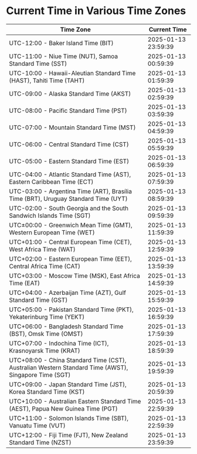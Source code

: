 # Current Time in Various Time Zones

| Time Zone | Current Time |
|-----------|--------------|
| UTC-12:00 - Baker Island Time (BIT) | 2025-01-13 23:59:39 |
| UTC-11:00 - Niue Time (NUT), Samoa Standard Time (SST) | 2025-01-13 00:59:39 |
| UTC-10:00 - Hawaii-Aleutian Standard Time (HAST), Tahiti Time (TAHT) | 2025-01-13 01:59:39 |
| UTC-09:00 - Alaska Standard Time (AKST) | 2025-01-13 02:59:39 |
| UTC-08:00 - Pacific Standard Time (PST) | 2025-01-13 03:59:39 |
| UTC-07:00 - Mountain Standard Time (MST) | 2025-01-13 04:59:39 |
| UTC-06:00 - Central Standard Time (CST) | 2025-01-13 05:59:39 |
| UTC-05:00 - Eastern Standard Time (EST) | 2025-01-13 06:59:39 |
| UTC-04:00 - Atlantic Standard Time (AST), Eastern Caribbean Time (ECT) | 2025-01-13 07:59:39 |
| UTC-03:00 - Argentina Time (ART), Brasília Time (BRT), Uruguay Standard Time (UYT) | 2025-01-13 08:59:39 |
| UTC-02:00 - South Georgia and the South Sandwich Islands Time (SGT) | 2025-01-13 09:59:39 |
| UTC±00:00 - Greenwich Mean Time (GMT), Western European Time (WET) | 2025-01-13 11:59:39 |
| UTC+01:00 - Central European Time (CET), West Africa Time (WAT) | 2025-01-13 12:59:39 |
| UTC+02:00 - Eastern European Time (EET), Central Africa Time (CAT) | 2025-01-13 13:59:39 |
| UTC+03:00 - Moscow Time (MSK), East Africa Time (EAT) | 2025-01-13 14:59:39 |
| UTC+04:00 - Azerbaijan Time (AZT), Gulf Standard Time (GST) | 2025-01-13 15:59:39 |
| UTC+05:00 - Pakistan Standard Time (PKT), Yekaterinburg Time (YEKT) | 2025-01-13 16:59:39 |
| UTC+06:00 - Bangladesh Standard Time (BST), Omsk Time (OMST) | 2025-01-13 17:59:39 |
| UTC+07:00 - Indochina Time (ICT), Krasnoyarsk Time (KRAT) | 2025-01-13 18:59:39 |
| UTC+08:00 - China Standard Time (CST), Australian Western Standard Time (AWST), Singapore Time (SGT) | 2025-01-13 19:59:39 |
| UTC+09:00 - Japan Standard Time (JST), Korea Standard Time (KST) | 2025-01-13 20:59:39 |
| UTC+10:00 - Australian Eastern Standard Time (AEST), Papua New Guinea Time (PGT) | 2025-01-13 22:59:39 |
| UTC+11:00 - Solomon Islands Time (SBT), Vanuatu Time (VUT) | 2025-01-13 22:59:39 |
| UTC+12:00 - Fiji Time (FJT), New Zealand Standard Time (NZST) | 2025-01-13 23:59:39 |
